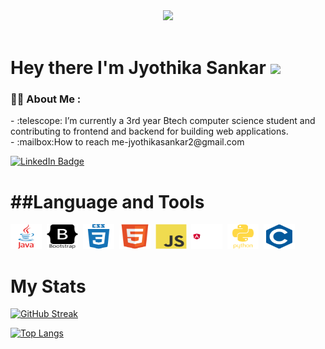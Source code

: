   <div id="header" align="center">
  <img src="https://media.giphy.com/media/M9gbBd9nbDrOTu1Mqx/giphy.gif" width="100"/>
</div>
<img src="https://komarev.com/ghpvc/?username=your-github-username&style=flat-square&color=blue" alt=""/>
<h1>
  Hey there I'm Jyothika Sankar
  <img src="https://media.giphy.com/media/hvRJCLFzcasrR4ia7z/giphy.gif" width="30px"/>
</h1>

### :woman_technologist: About Me :
<div>
<p>- :telescope: I’m  currently a 3rd year Btech computer science student and contributing to frontend and backend for building web applications.<br>
 - :mailbox:How to reach me-jyothikasankar2@gmail.com</p>
<div id="badges">
  <a href="https://www.linkedin.com/in/jyothika-sankar-83b89828b">
    <img src="https://img.shields.io/badge/LinkedIn-blue?style=for-the-badge&logo=linkedin&logoColor=white" alt="LinkedIn Badge"/>
  </a>
</div>
</div>

<div style="display:inline-block;margin-top:10 px">
  <h1>##Language and Tools</h1>
  <img src="https://github.com/devicons/devicon/blob/master/icons/java/java-original-wordmark.svg" title="Java" alt="Java" width="50" height="40"/>&nbsp;
<img src="https://github.com/devicons/devicon/blob/master/icons/bootstrap/bootstrap-plain-wordmark.svg"  title="bootstrap" alt="bootstrap" width="50" height="40"/>&nbsp;
  <img src="https://github.com/devicons/devicon/blob/master/icons/css3/css3-plain-wordmark.svg"  title="CSS3" alt="CSS" width="50" height="40"/>&nbsp;
  <img src="https://github.com/devicons/devicon/blob/master/icons/html5/html5-original.svg" title="HTML5" alt="HTML" width="50" height="40"/>&nbsp;
  <img src="https://github.com/devicons/devicon/blob/master/icons/javascript/javascript-original.svg" title="JavaScript" alt="JavaScript" width="50" height="40"/>&nbsp;
  <img src="https://github.com/devicons/devicon/blob/master/icons/angular/angular-original-wordmark.svg" title="Angular" alt="Angular" width="50" height="40"/>&nbsp;
<img src="https://github.com/devicons/devicon/blob/master/icons/python/python-plain-wordmark.svg"  title="python" alt="python" width="50" height="40"/>&nbsp;
  <img src="https://github.com/devicons/devicon/blob/master/icons/c/c-plain.svg"  title="C" alt="C" width="50" height="40"/>&nbsp;
</div>
<h1>My Stats</h1>
<a href="https://git.io/streak-stats style="margin-bottom:15px"><img src="http://github-readme-streak-stats.herokuapp.com?user=1Jy-svg&theme=dark" alt="GitHub Streak" style="margin:10 px" /></a>

[![Top Langs](https://github-readme-stats.vercel.app/api/top-langs/?username=1Jy-svg&layout=compact&theme=vision-friendly-dark)](https://github.com/anuraghazra/github-readme-stats)




  



